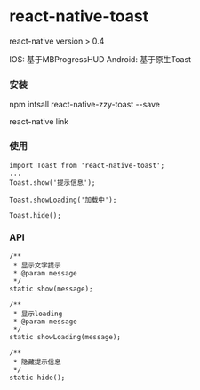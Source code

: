 # react-native-toast

react-native version > 0.4

IOS: 基于MBProgressHUD
Android: 基于原生Toast

### 安装

npm intsall react-native-zzy-toast --save

react-native link

### 使用

```
import Toast from 'react-native-toast';
...
Toast.show('提示信息');

Toast.showLoading('加载中');

Toast.hide();
```

### API

```
/**
 * 显示文字提示
 * @param message
 */
static show(message);

/**
 * 显示loading
 * @param message
 */
static showLoading(message);

/**
 * 隐藏提示信息
 */
static hide();
```